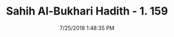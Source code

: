 ---
title        : "Sahih Al-Bukhari Hadith - 1. 159"
date         : 7/25/2018 1:48:35 PM
draft        : false
type         : "hadith"
layout       : "hadith"
BookCode     : "SHB"
VolumeNumber : "1"
HadithNumber : "159"
categories  :  ["Ablution-Washing the parts once only when taking ablution"]
tags  :  ["Ibn Abbas"]
---